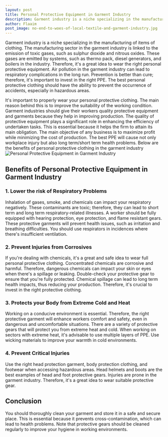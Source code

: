 ```yaml
---
layout: post
title: Personal Protective Equipment in Garment Industry
description: Garment industry is a niche specializing in the manufacturing of items of clothing. The manufacturing sector in the garment industry is linked to the emission of toxic gases, such as sulphur dioxide and nitrous oxides.
author: Flaaim
post_image: no-end-to-woes-of-local-textile-and-garment-industry.jpg
---
```


Garment industry is a niche specializing in the manufacturing of items of clothing. The manufacturing sector in the garment industry is linked to the emission of toxic gases, such as sulphur dioxide and nitrous oxides. These gases are emitted by systems, such as thermo pack, diesel generators, and boilers in the industry. Therefore, it's a great idea to wear the right personal protective equipment. Air pollution in the garment industry can lead to respiratory complications in the long run. Prevention is better than cure; therefore, it's important to invest in the right PPE. The best personal protective clothing should have the ability to prevent the occurrence of accidents, especially in hazardous areas.


It's important to properly wear your personal protective clothing. The main reason behind this is to improve the suitability of the working condition. Garment industries should give their workers quality protective equipment and garments because they help in improving production. The quality of protective equipment plays a significant role in enhancing the efficiency of undertaken tasks. This is essential because it helps the firm to attain its main obligation. The main objective of any business is to maximize profit while minimizing the cost of production. The best PPE will cause not only workplace injury but also long term/short term health problems. Below are the benefits of personal protective clothing in the garment industry
![Personal Protective Equipment in Garment Industry](https://safetyworkblog.com/assets/no-end-to-woes-of-local-textile-and-garment-industry.jpg)
## Benefits of Personal Protective Equipment in Garment Industry
### 1. Lower the risk of Respiratory Problems


Inhalation of gases, smoke, and chemicals can impact your respiratory negatively. These contaminants are toxic; therefore, they can lead to short term and long term respiratory-related illnesses. A worker should be fully equipped with hearing protection, eye protection, and flame resistant gears. These protective garments will prevent health issues, such as irritation and breathing difficulties. You should use respirators in incidences where there's insufficient ventilation.


### 2. Prevent Injuries from Corrosives


If you're dealing with chemicals, it's a great and safe idea to wear full personal protective clothing. Concentrated chemicals are corrosive and harmful. Therefore, dangerous chemicals can impact your skin or eyes when there's a spillage or leaking. Double-check your protective gear to ensure that you're fully protected. Chemical spillage can lead to long term health impacts, thus reducing your production. Therefore, it's crucial to invest in the right protective clothing.

### 3. Protects your Body from Extreme Cold and Heat


Working on a conducive environment is essential. Therefore, the right protective garment will enhance workers comfort and safety, even in dangerous and uncomfortable situations. There are a variety of protective gears that will protect you from extreme heat and cold. When working on sectors with extreme heat, it's advisable to use multiple layers of PPE. Use wicking materials to improve your warmth in cold environments.


### 4. Prevent Critical Injuries


Use the right head protection garment, body protection clothing, and footwear when accessing hazardous areas. Head helmets and boots are the best examples of head and foot protective gears. Injuries are prone in the garment industry. Therefore, it's a great idea to wear suitable protective gear.


## Conclusion


You should thoroughly clean your garment and store it in a safe and secure place. This is essential because it prevents cross-contamination, which can lead to health problems. Note that protective gears should be cleaned regularly to improve your hygiene in working environments.
